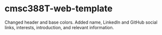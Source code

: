 # cmsc388T-web-template
Changed header and base colors.
Added name, LinkedIn and GitHub social links, interests, introduction, and relevant information.
